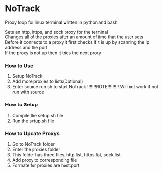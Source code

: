 # NoTrack
Proxy loop for linux terminal written in python and bash

Sets an http, https, and sock proxy for the terminal                      
Changes all of the proxies after an amount of time that the user sets                           
Before it connects to a proxy it first checks if it is up by scanning the ip address and the port             
If the proxy is not up then it tries the next proxy               

### How to Use
1) Setup NoTrack
2) Add more proxies to lists(Optional)
3) Enter source run.sh to start NoTrack
!!!!!!!NOTE!!!!!!!!!
Will not work if not run with source


### How to Setup
1) Compile the setup.sh file
2) Run the setup.sh file

### How to Update Proxys
1) Go to NoTrack folder
2) Enter the proxies folder
3) This folder has three files, http.list, https.list, sock.list
4) Add proxy to corresponding file
5) Formate for proxies are host:port
